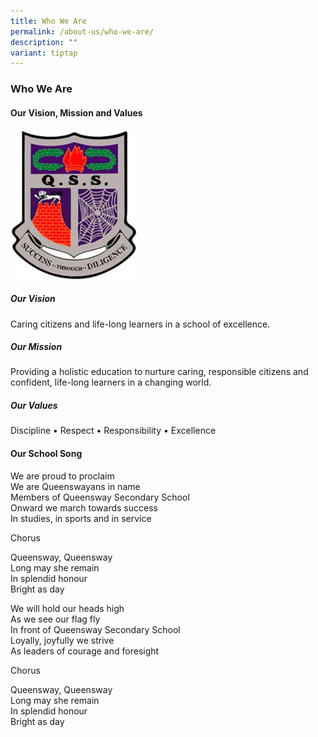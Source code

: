 ```yaml
---
title: Who We Are
permalink: /about-us/who-we-are/
description: ""
variant: tiptap
---
```

### Who We Are

#### Our Vision, Mission and Values

<img src="/images/logo.png" style="width:40%">

##### Our Vision
Caring citizens and life-long learners in a school of excellence.

##### Our Mission
Providing a holistic education to nurture caring, responsible citizens and confident, life-long learners in a changing world.

##### Our Values
Discipline • Respect • Responsibility • Excellence

#### Our School Song


We are proud to proclaim
<br>We are Queenswayans in name
<br>Members of Queensway Secondary School
<br>Onward we march towards success
<br>In studies, in sports and in service

  

Chorus

Queensway, Queensway
<br>Long may she remain
<br>In splendid honour
<br>Bright as day


We will hold our heads high
<br>As we see our flag fly
<br>In front of Queensway Secondary School
<br>Loyally, joyfully we strive
<br>As leaders of courage and foresight

  

Chorus

Queensway, Queensway
<br>Long may she remain
<br>In splendid honour
<br>Bright as day